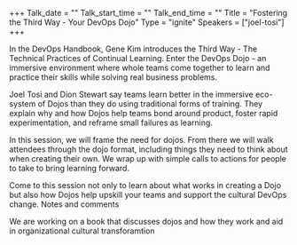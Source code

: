 +++
Talk_date = ""
Talk_start_time = ""
Talk_end_time = ""
Title = "Fostering the Third Way - Your DevOps Dojo"
Type = "ignite"
Speakers = ["joel-tosi"]
+++

In the DevOps Handbook, Gene Kim introduces the Third Way - The Technical Practices of Continual Learning. Enter the DevOps Dojo - an immersive environment where whole teams come together to learn and practice their skills while solving real business problems.

Joel Tosi and Dion Stewart say teams learn better in the immersive eco-system of Dojos than they do using traditional forms of training. They explain why and how Dojos help teams bond around product, foster rapid experimentation, and reframe small failures as learning.

In this session, we will frame the need for dojos. From there we will walk attendees through the dojo format, including things they need to think about when creating their own. We wrap up with simple calls to actions for people to take to bring learning forward.

Come to this session not only to learn about what works in creating a Dojo but also how Dojos help upskill your teams and support the cultural DevOps change.
Notes and comments

We are working on a book that discusses dojos and how they work and aid in organizational cultural transforamtion